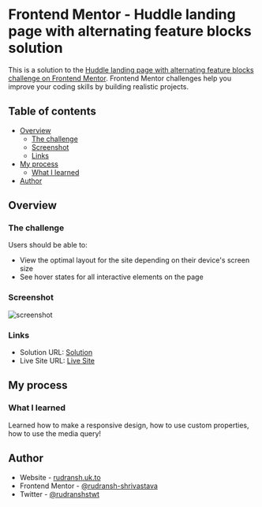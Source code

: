 # Frontend Mentor - Huddle landing page with alternating feature blocks solution

This is a solution to the [Huddle landing page with alternating feature blocks challenge on Frontend Mentor](https://www.frontendmentor.io/challenges/huddle-landing-page-with-alternating-feature-blocks-5ca5f5981e82137ec91a5100). Frontend Mentor challenges help you improve your coding skills by building realistic projects. 

## Table of contents

- [Overview](#overview)
  - [The challenge](#the-challenge)
  - [Screenshot](#screenshot)
  - [Links](#links)
- [My process](#my-process)
  - [What I learned](#what-i-learned)
- [Author](#author)

## Overview

### The challenge

Users should be able to:

- View the optimal layout for the site depending on their device's screen size
- See hover states for all interactive elements on the page

### Screenshot

![screenshot](https://github.com/rudransh-shrivastava/huddle-landing-page/assets/125893371/34710857-c8a8-47af-895b-1492b017470d)

### Links

- Solution URL: [Solution](https://github.com/rudransh-shrivastava/huddle-landing-page)
- Live Site URL: [Live Site](http://rudransh.uk.to/HuddleLanding/index.html)

## My process

### What I learned
Learned how to make a responsive design, how to use custom properties, how to use the media query!

## Author

- Website - [rudransh.uk.to](http://rudransh.uk.to)
- Frontend Mentor - [@rudransh-shrivastava](https://www.frontendmentor.io/profile/rudransh-shrivastava)
- Twitter - [@rudranshstwt](https://www.twitter.com/rudranshstwt)
